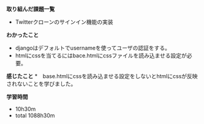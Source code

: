 **取り組んだ課題一覧**
* Twitterクローンのサインイン機能の実装

**わかったこと**
* djangoはデフォルトでusernameを使ってユーザの認証をする。
* htmlにcssを当てるにはbace.htmlにcssファイルを読み込ませる設定が必要。

**感じたこと**
*　base.htmlにcssを読み込ませる設定をしないとhtmlにcssが反映されないことを学びました。

**学習時間**
* 10h30m
 * total 1088h30m
